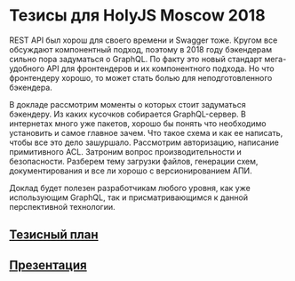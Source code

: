 # Тезисы для HolyJS Moscow 2018

REST API был хорош для своего времени и Swagger тоже. Кругом все обсуждают компонентный подход, поэтому в 2018 году бэкендерам сильно пора задуматься о GraphQL. По факту это новый стандарт мега-удобного API для фронтендеров и их компонентного подхода. Но что фронтендеру хорошо, то может стать болью для неподготовленного бэкендера.

В докладе рассмотрим моменты о которых стоит задуматься бэкендеру. Из каких кусочков собирается GraphQL-сервер. В интернетах много уже пакетов, хорошо бы понять что необходимо установить и самое главное зачем. Что такое схема и как ее написать, чтобы все это дело зашуршало. Рассмотрим авторизацию, написание примитивного ACL. Затроним вопрос производительности и безопасности. Разберем тему загрузки файлов, генерации схем, документирования и все ли хорошо с версионированием АПИ.

Доклад будет полезен разработчикам любого уровня, как уже использующим GraphQL, так и присматривающимся к данной перспективной технологии.

## [Тезисный план](THESES.md)

## [Презентация](./index.html)